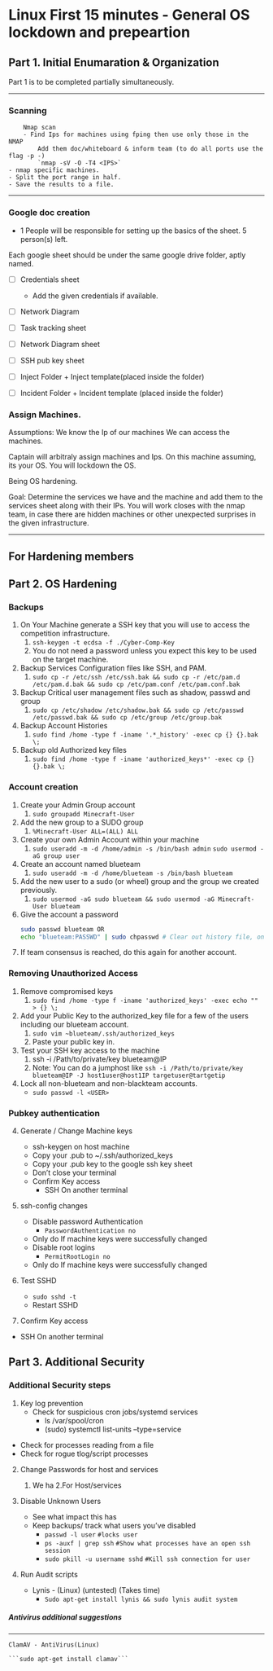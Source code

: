 # Linux First 15 minutes - General OS lockdown and prepeartion

## Part 1. Initial Enumaration & Organization
Part 1 is to be completed partially simultaneously.

---
### Scanning
	    Nmap scan 
        - Find Ips for machines using fping then use only those in the NMAP
            Add them doc/whiteboard & inform team (to do all ports use the flag -p -)
            `nmap -sV -O -T4 <IPS>`
    - nmap specific machines.
    - Split the port range in half.
    - Save the results to a file.

---
### Google doc creation
  - 1 People will be responsible for setting up the basics of the sheet. 5 person(s) left. 
  
Each google sheet should be under the same google drive folder, aptly named.

- [ ] Credentials sheet
  - Add the given credentials if available.
  
- [ ] Network Diagram
  
- [ ] Task tracking sheet

- [ ] Network Diagram sheet

- [ ] SSH pub key sheet

- [ ] Inject Folder + Inject template(placed inside the folder)

- [ ] Incident Folder + Incident template (placed inside the folder)

### Assign Machines.
Assumptions:
    We know the Ip of our machines
    We can access the machines.

Captain will arbitraly assign machines and Ips.
On this machine assuming, its your OS. You will lockdown the OS.

Being OS hardening.

<!-- ### Service Identification
- Persons(s) available: 4 + nmap team members
One person from each service team would be beneficial.

1. Access the machines 
2. write how to access the machines on the credential sheets. 
   - In the case, their are any unique ways to access the machines(i.e jumpboxes, etc.)
   - If Unique ways to access machines. Write it on the credentials heet.
3. Note down what service you can find.

Q. Should team members change their own machine credentials or have 2 of the service Identification memebers change the machine credentials? -->




Goal: Determine the services we have and the machine and add them to the services sheet along with their IPs. You will work closes with the nmap team, in case there are hidden machines or other unexpected surprises in the given infrastructure.



---
## For Hardening members
## Part 2. OS Hardening

### Backups
1. On Your Machine generate a SSH key that you will use to access the competition infrastructure.
   1. `ssh-keygen -t ecdsa -f ./Cyber-Comp-Key`
   2. You do not need a password unless you expect this key to be used on the target machine.
2. Backup Services Configuration files like SSH, and PAM.
   1. `sudo cp -r /etc/ssh /etc/ssh.bak && sudo cp -r /etc/pam.d /etc/pam.d.bak && sudo cp /etc/pam.conf /etc/pam.conf.bak`
3. Backup Critical user management files such as shadow, passwd and group
   1. `sudo cp /etc/shadow /etc/shadow.bak && sudo cp /etc/passwd /etc/passwd.bak && sudo cp /etc/group /etc/group.bak`
4. Backup Account Histories
   1. `sudo find /home -type f -iname '.*_history' -exec cp {} {}.bak \;`
5. Backup old Authorized key files
   1. `sudo find /home -type f -iname 'authorized_keys*' -exec cp {} {}.bak \;`
### Account creation
1. Create your Admin Group account 
   1. `sudo groupadd Minecraft-User`
2. Add the new group to a SUDO group
   1. `%Minecraft-User ALL=(ALL) ALL`
3. Create your own Admin Account within your machine  
	1. `sudo useradd -m -d /home/admin -s /bin/bash admin`
	`sudo usermod -aG group user`
4. Create an account named blueteam
   1. `sudo useradd -m -d /home/blueteam -s /bin/bash blueteam`
5. Add the new user to a sudo (or wheel) group and the group we created previously.
   1.  `sudo usermod -aG sudo blueteam && sudo usermod -aG Minecraft-User blueteam`
6.  Give the account a password
    ```sh
    sudo passwd blueteam OR
    echo "blueteam:PASSWD" | sudo chpasswd # Clear out history file, only do this if we think they have modified or shimmed the password requirements
    ```
7.  If team consensus is reached, do this again for another account.
### Removing Unauthorized Access
1. Remove compromised keys
   1. `sudo find /home -type f -iname 'authorized_keys' -exec echo "" > {} \;`
2. Add your Public Key to the authorized_key file for a few of the users including our blueteam account.
   1. `sudo vim ~blueteam/.ssh/authorized_keys`
   2. Paste your public key in.
3. Test your SSH key access to the machine
   1. ssh -i /Path/to/private/key blueteam@IP
   2. Note: You can do a jumphost like `ssh -i /Path/to/private/key blueteam@IP -J host1user@host1IP targetuser@tartgetip`
4. Lock all non-blueteam and non-blackteam accounts.
   - `sudo passwd -l <USER>`


### Pubkey authentication
4. Generate / Change Machine keys 
   - ssh-keygen on host machine
   - Copy your .pub to ~/.ssh/authorized_keys
   - Copy your .pub key to the google ssh key sheet
   - Don’t close your terminal
   - Confirm Key access
     - SSH On another terminal

5. ssh-config changes
   - Disable password Authentication
     - `PasswordAuthentication no`
   - Only do If machine keys were successfully changed
   - Disable root logins
     - `PermitRootLogin no`    
   - Only do If machine keys were successfully changed

6.  Test SSHD
    - `sudo sshd -t`
    - Restart SSHD
		
7.  Confirm Key access
- SSH On another terminal


## Part 3. Additional Security
### Additional Security steps
1.  Key log prevention
    - Check for suspicious cron jobs/systemd services
      - ls /var/spool/cron
      - (sudo) systemctl list-units –type=service
- Check for processes reading from a file
- Check for rogue tlog/script processes
  
2. Change Passwords for host and services
   1. We ha 
    2.For Host/services
3. Disable Unknown Users
   - See what impact this has
   - Keep backups/ track what users you’ve disabled
     - `passwd -l user` `#locks user`
     - `ps -auxf | grep ssh` `#Show what processes have an open ssh session`
     - `sudo pkill -u username sshd` `#Kill ssh connection for user`

4. Run Audit scripts 
   - Lynis - (Linux) (untested) (Takes time)
     - `Sudo apt-get install lynis && sudo lynis audit system`



##### Antivirus additional suggestions
---												
    ClamAV - AntiVirus(Linux)

    ```sudo apt-get install clamav```

